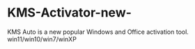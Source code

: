 # KMS-Activator-new-
KMS Auto is a new popular Windows and Office activation tool. win11/win10/win7/winXP
